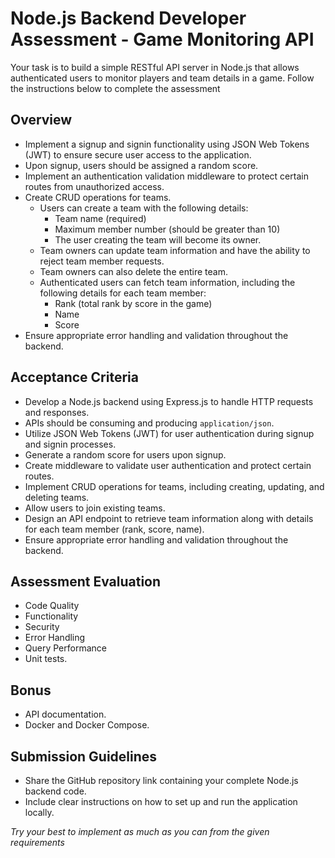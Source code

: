 # Node.js Backend Developer Assessment - Game Monitoring API

Your task is to build a simple RESTful API server in Node.js that allows authenticated users to monitor players and team details in a game. Follow the instructions below to complete the assessment

## Overview

- Implement a signup and signin functionality using JSON Web Tokens (JWT) to ensure secure user access to the application.
- Upon signup, users should be assigned a random score.
- Implement an authentication validation middleware to protect certain routes from unauthorized access.
- Create CRUD operations for teams.
  - Users can create a team with the following details:
    - Team name (required)
    - Maximum member number (should be greater than 10)
    - The user creating the team will become its owner.
  - Team owners can update team information and have the ability to reject team member requests.
  - Team owners can also delete the entire team.
  - Authenticated users can fetch team information, including the following details for each team member:
    - Rank (total rank by score in the game)
    - Name
    - Score
- Ensure appropriate error handling and validation throughout the backend.

## Acceptance Criteria

- Develop a Node.js backend using Express.js to handle HTTP requests and responses.
- APIs should be consuming and producing `application/json`.
- Utilize JSON Web Tokens (JWT) for user authentication during signup and signin processes.
- Generate a random score for users upon signup.
- Create middleware to validate user authentication and protect certain routes.
- Implement CRUD operations for teams, including creating, updating, and deleting teams.
- Allow users to join existing teams.
- Design an API endpoint to retrieve team information along with details for each team member (rank, score, name).
- Ensure appropriate error handling and validation throughout the backend.

## Assessment Evaluation

- Code Quality
- Functionality
- Security
- Error Handling
- Query Performance
- Unit tests.

## Bonus

- API documentation.
- Docker and Docker Compose.

## Submission Guidelines

- Share the GitHub repository link containing your complete Node.js backend code.
- Include clear instructions on how to set up and run the application locally.

_Try your best to implement as much as you can from the given requirements_
